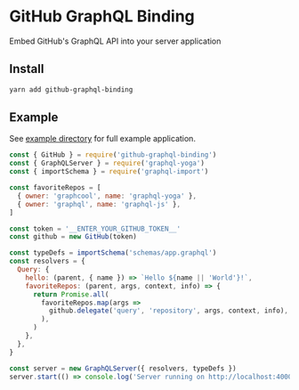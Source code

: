 # GitHub GraphQL Binding

Embed GitHub's GraphQL API into your server application

## Install

```sh
yarn add github-graphql-binding
```

## Example

See [example directory](example) for full example application.

```js
const { GitHub } = require('github-graphql-binding')
const { GraphQLServer } = require('graphql-yoga')
const { importSchema } = require('graphql-import')

const favoriteRepos = [
  { owner: 'graphcool', name: 'graphql-yoga' },
  { owner: 'graphql', name: 'graphql-js' },
]

const token = '__ENTER_YOUR_GITHUB_TOKEN__'
const github = new GitHub(token)

const typeDefs = importSchema('schemas/app.graphql')
const resolvers = {
  Query: {
    hello: (parent, { name }) => `Hello ${name || 'World'}!`,
    favoriteRepos: (parent, args, context, info) => {
      return Promise.all(
        favoriteRepos.map(args =>
          github.delegate('query', 'repository', args, context, info),
        ),
      )
    },
  },
}

const server = new GraphQLServer({ resolvers, typeDefs })
server.start(() => console.log('Server running on http://localhost:4000'))
```
